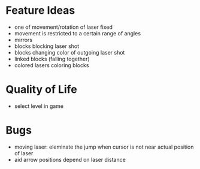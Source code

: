 # Feature Ideas

- one of movement/rotation of laser fixed
- movement is restricted to a certain range of angles
- mirrors
- blocks blocking laser shot
- blocks changing color of outgoing laser shot
- linked blocks (falling together)
- colored lasers coloring blocks

# Quality of Life
- select level in game

# Bugs
- moving laser: eleminate the jump when cursor is not near actual position of laser
- aid arrow positions depend on laser distance